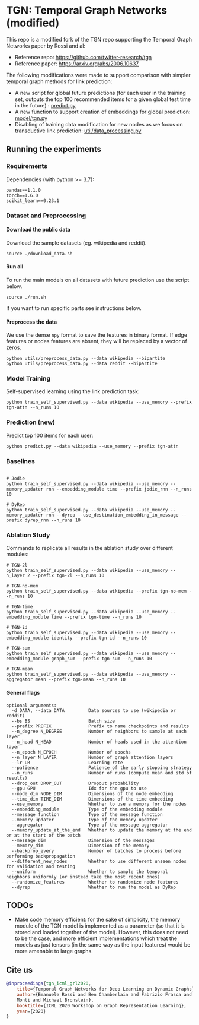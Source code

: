 # TGN: Temporal Graph Networks (modified)


This repo is a modified fork of the TGN repo supporting the Temporal Graph Networks paper by Rossi and al:

- Reference repo: https://github.com/twitter-research/tgn
- Reference paper: https://arxiv.org/abs/2006.10637


The following modifications were made to support comparison with simpler temporal graph methods for link prediction:

- A new script for global future predictions (for each user in the training set, outputs the top 100 recommended items for a given global test time in the future) : [predict.py](https://github.com/moudheus/tgn/blob/master/predict.py)
- A new function to support creation of embeddings for global prediction: [model/tgn.py](https://github.com/moudheus/tgn/blob/master/model/tgn.py#L272)
- Disabling of training data modification for new nodes as we focus on transductive link prediction: [util/data_processing.py](https://github.com/moudheus/tgn/blob/master/utils/data_processing.py#L97)


## Running the experiments

### Requirements

Dependencies (with python >= 3.7):

```{bash}
pandas==1.1.0
torch==1.6.0
scikit_learn==0.23.1
```

### Dataset and Preprocessing

#### Download the public data

Download the sample datasets (eg. wikipedia and reddit).

```
source ./download_data.sh 
```

#### Run all

To run the main models on all datasets with future prediction use the script below.

```
source ./run.sh 
```

If you want to run specific parts see instructions below.

#### Preprocess the data

We use the dense `npy` format to save the features in binary format. If edge features or nodes 
features are absent, they will be replaced by a vector of zeros. 
```{bash}
python utils/preprocess_data.py --data wikipedia --bipartite
python utils/preprocess_data.py --data reddit --bipartite
```

### Model Training

Self-supervised learning using the link prediction task:

```{bash}
python train_self_supervised.py --data wikipedia --use_memory --prefix tgn-attn --n_runs 10
```

### Prediction (new)

Predict top 100 items for each user:

```{bash}
python predict.py --data wikipedia --use_memory --prefix tgn-attn 
```

### Baselines

```{bash}

# Jodie
python train_self_supervised.py --data wikipedia --use_memory --memory_updater rnn --embedding_module time --prefix jodie_rnn --n_runs 10

# DyRep
python train_self_supervised.py --data wikipedia --use_memory --memory_updater rnn --dyrep --use_destination_embedding_in_message --prefix dyrep_rnn --n_runs 10
```

### Ablation Study

Commands to replicate all results in the ablation study over different modules:
```{bash}
# TGN-2l
python train_self_supervised.py --data wikipedia --use_memory --n_layer 2 --prefix tgn-2l --n_runs 10 

# TGN-no-mem
python train_self_supervised.py --data wikipedia --prefix tgn-no-mem --n_runs 10 

# TGN-time
python train_self_supervised.py --data wikipedia --use_memory --embedding_module time --prefix tgn-time --n_runs 10 

# TGN-id
python train_self_supervised.py --data wikipedia --use_memory --embedding_module identity --prefix tgn-id --n_runs 10

# TGN-sum
python train_self_supervised.py --data wikipedia --use_memory --embedding_module graph_sum --prefix tgn-sum --n_runs 10

# TGN-mean
python train_self_supervised.py --data wikipedia --use_memory --aggregator mean --prefix tgn-mean --n_runs 10
```


#### General flags

```{txt}
optional arguments:
  -d DATA, --data DATA         Data sources to use (wikipedia or reddit)
  --bs BS                      Batch size
  --prefix PREFIX              Prefix to name checkpoints and results
  --n_degree N_DEGREE          Number of neighbors to sample at each layer
  --n_head N_HEAD              Number of heads used in the attention layer
  --n_epoch N_EPOCH            Number of epochs
  --n_layer N_LAYER            Number of graph attention layers
  --lr LR                      Learning rate
  --patience                   Patience of the early stopping strategy
  --n_runs                     Number of runs (compute mean and std of results)
  --drop_out DROP_OUT          Dropout probability
  --gpu GPU                    Idx for the gpu to use
  --node_dim NODE_DIM          Dimensions of the node embedding
  --time_dim TIME_DIM          Dimensions of the time embedding
  --use_memory                 Whether to use a memory for the nodes
  --embedding_module           Type of the embedding module
  --message_function           Type of the message function
  --memory_updater             Type of the memory updater
  --aggregator                 Type of the message aggregator
  --memory_update_at_the_end   Whether to update the memory at the end or at the start of the batch
  --message_dim                Dimension of the messages
  --memory_dim                 Dimension of the memory
  --backprop_every             Number of batches to process before performing backpropagation
  --different_new_nodes        Whether to use different unseen nodes for validation and testing
  --uniform                    Whether to sample the temporal neighbors uniformly (or instead take the most recent ones)
  --randomize_features         Whether to randomize node features
  --dyrep                      Whether to run the model as DyRep
```

## TODOs 

* Make code memory efficient: for the sake of simplicity, the memory module of the TGN model is 
implemented as a parameter (so that it is stored and loaded together of the model). However, this 
does not need to be the case, and 
more efficient implementations which treat the models as just tensors (in the same way as the 
input features) would be more amenable to large graphs.

## Cite us

```bibtex
@inproceedings{tgn_icml_grl2020,
    title={Temporal Graph Networks for Deep Learning on Dynamic Graphs},
    author={Emanuele Rossi and Ben Chamberlain and Fabrizio Frasca and Davide Eynard and Federico 
    Monti and Michael Bronstein},
    booktitle={ICML 2020 Workshop on Graph Representation Learning},
    year={2020}
}
```



